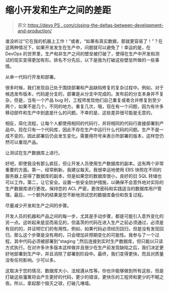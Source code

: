 # 缩小开发和生产之间的差距

> 原文:[https://devo PS . com/closing-the-deltas-between-development-and-production/](https://devops.com/closing-the-deltas-between-development-and-production/)

谁没听过“它在我的机器上工作！”或者，“如果有真实数据，那就更容易了！”？在这两种情况下，如果开发发生在生产中，问题就可以避免了！幸运的是，在 DevOps 的世界里，生产和非生产之间的壁垒被打破了，使得在生产中开发和测试的现实变得更加有形。排名不分先后，以下是我为打破这些壁垒所做的一些事情。

从单一代码行开发和部署。

很多时候，我们发现自己处于围绕部署和产品缺陷修复的复杂过程中。例如，对于候选发布版本，代码是分支的，部署是从分支中完成的。发布前的分支本身并不复杂，但是，当有一个产品 bug 时，工程师发现他们自己重复或者合并修复到至少两个，如果不是几个，不同的地方。重复几次，哦，现在有一个问题，因为有许多移动部件和生产中到底是什么的问题。不幸的是，这些差异很可能是无意的。

相反，简化流程，让每个人都使用相同的代码行，并将相同的代码行直接部署到产品中。现在只有一个代码库，因此不存在生产中运行什么代码的问题。生产不是一成不变的，因此部署后仍会发生变化。需要用符号来表示所部署的版本，这样您仍然可以重现产品。

让测试在生产数据库上进行。

好吧，即使我没有那么疯狂，但让开发人员使用生产数据库的副本。这有两个非常重要的方面。第一，经常刷新。我建议每天。我很幸运地使用 EBS 快照在不同的服务器上获得了数据库的副本，但是如果您的数据库很小，良好的旧 SQL 转储也可以工作。第二，让它安全。设置一些安全防护措施，以确保不会意外地对实际的生产数据库进行更改。保持您的 ACL 严密，更改密码和实践适当的数据库用户管理。最后，一个额外的结果是您不断地测试您的数据库备份和恢复过程。

尽量减少开发和生产之间的步骤。

开发人员的机器和产品之间的每一步，尤其是手动步骤，都是可能引入意外变化的另一点。这听起来是显而易见的，但盖茨的代码在进入生产之前必须通过，必须是有目的的，并证明它们的有用性。例如，如果代码必须经历回归，但是没有发现回归，那么这个步骤是没有用的，只会增加非预期变化的可能性。我参与了一个过程，其中代码必须被部署到“staging ”,然后连接到实时生产数据库，但只能以只读方式执行。在对许多许多版本这样做并且很少在生产前发现缺陷之后，我们决定更好地部署到生产中，并且消除了部署到阶段中。最终，我们变得更快，而且对质量没有任何影响。少可以多。

这取决于您的情况、数据库大小、法规遵从性等。你也许能够做到所有这些，但是打破这些藩篱将会产生更好的代码，更少的错误，更快乐的工程师和更少的不眠之夜。所以，拿起那个毁灭之球，打破几堵墙。